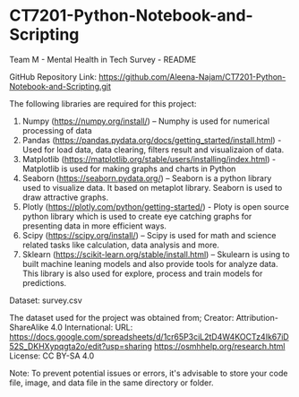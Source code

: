 # CT7201-Python-Notebook-and-Scripting
Team M - Mental Health in Tech Survey - README

GitHub Repository Link: https://github.com/Aleena-Najam/CT7201-Python-Notebook-and-Scripting.git

The following libraries are required for this project:

1.	Numpy (https://numpy.org/install/) – Numphy is used for numerical processing of data
2.	Pandas (https://pandas.pydata.org/docs/getting_started/install.html) - Used for load data, data clearing, filters result and visualizaion of data.
3.	Matplotlib (https://matplotlib.org/stable/users/installing/index.html) - Matplotlib is used for making graphs and charts in Python
4.	Seaborn (https://seaborn.pydata.org/) – Seaborn is a python library used to visualize data. It based on metaplot library. Seaborn is used to draw attractive 	graphs. 
5.	Plotly (https://plotly.com/python/getting-started/)  - Ploty is open source python library which is used to create eye catching graphs for presenting data in 	more efficient ways.
6.	Scipy (https://scipy.org/install/) – Scipy is used for math and science related tasks like calculation, data analysis and more.
7.	Sklearn (https://scikit-learn.org/stable/install.html) – Skulearn is using to built machine leaning models and also provide tools for analyze data.  This 	library is also used for explore, process and train models for predictions. 


Dataset: survey.csv

The dataset used for the project was obtained from; 
Creator: Attribution-ShareAlike 4.0 International: 
URL: https://docs.google.com/spreadsheets/d/1cr65P3ciL2tD4W4KOCTz4Ik67iD52S_DKHXypqgta2o/edit?usp=sharing
https://osmhhelp.org/research.html
License: CC BY-SA 4.0

Note: To prevent potential issues or errors, it's advisable to store your code file, image, and data file in the same directory or folder.
